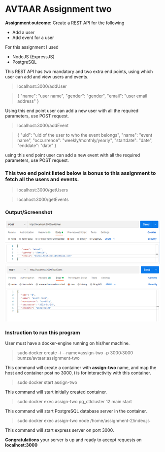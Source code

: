 # AVTAAR Assignment two

**Assignment outcome:**
Create a REST API for the following
- Add a user
- Add event for a user

For this assignment I used
- NodeJS (ExpressJS)
- PostgreSQL

This REST API has two mandatory and two extra end points, using which user can add and view users and events.

> localhost:3000/addUser

> {
>   "name": "user name",
>   "gender": "gender",
>   "email": "user email address"
> }

  Using this end point user can add a new user with all the required parameters, use POST request.
  
> localhost:3000/addEvent

> {
>   "uid": "uid of the user to who the event belongs",
>   "name": "event name",
>   "occurrence": "weekly/monthly/yearly",
>   "startdate": "date",
>   "enddate": "date"
> }

using this end point user can add a new event with all the required parameters, use POST request.

### This two end point listed below is bonus to this assignment to fetch all the users and events.

> localhost:3000/getUsers

> locahost:3000/getEvents

### Output/Screenshot
![Add user screenshot](./screenshot-one.png)
![Add event screenshot](./screenshot-two.png)

### Instruction to run this program
User must have a docker-engine running on his/her machine.

> sudo docker create -i --name=assign-two -p 3000:3000 bumze/avtaar:assignment-two

This command will create a container with **assign-two** name, and map the host and container post no 3000, i is for interactivity with this container.
  
> sudo docker start assign-two

This command will start initially created container.
  
> sudo docker exec assign-two pg_ctlcluster 12 main start

This command will start PostgreSQL database server in the container.

> sudo docker exec assign-two node /home/assignment-2/index.js

This command will start express server on port 3000.

**Congratulations** your server is up and ready to accept requests on **localhost:3000**
